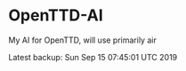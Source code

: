 # OpenTTD-AI
My AI for OpenTTD, will use primarily air

Latest backup: Sun Sep 15 07:45:01 UTC 2019
